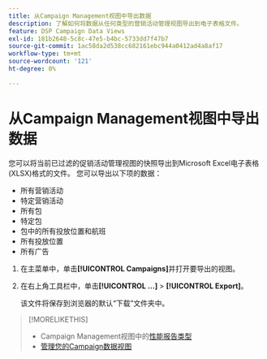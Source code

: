 ```yaml
---
title: 从Campaign Management视图中导出数据
description: 了解如何将数据从任何类型的营销活动管理视图导出到电子表格文件。
feature: DSP Campaign Data Views
exl-id: 181b2648-5c8c-47e5-b4bc-5733dd7f47b7
source-git-commit: 1ac58da2d538cc682161ebc944a0412ad4a8af17
workflow-type: tm+mt
source-wordcount: '121'
ht-degree: 0%

---
```


# 从Campaign Management视图中导出数据

您可以将当前已过滤的促销活动管理视图的快照导出到Microsoft Excel电子表格(XLSX)格式的文件。 您可以导出以下项的数据：

* 所有营销活动
* 特定营销活动
* 所有包
* 特定包
* 包中的所有投放位置和航班
* 所有投放位置
* 所有广告

1. 在主菜单中，单击&#x200B;**[!UICONTROL Campaigns]**&#x200B;并打开要导出的视图。

1. 在右上角工具栏中，单击&#x200B;**[!UICONTROL ...]** > **[!UICONTROL Export]**。

   该文件将保存到浏览器的默认“下载”文件夹中。

>[!MORELIKETHIS]
>
>* Campaign Management视图中的[性能报告类型](campaign-reports-about.md)
>* [管理您的Campaign数据视图](/help/dsp/campaign-management/reports/campaign-data-views-manage.md)
